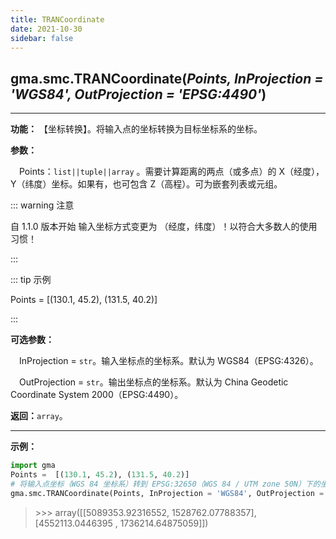 ```yaml
---
title: TRANCoordinate
date: 2021-10-30
sidebar: false
---
```


## gma.smc.**TRANCoordinate**(*Points, InProjection = 'WGS84', OutProjection = 'EPSG:4490'*)<Badge text="1.0.5 +"/>
---

**功能：** 【坐标转换】。将输入点的坐标转换为目标坐标系的坐标。

**参数：**

&emsp;Points：`list||tuple||array` 。需要计算距离的两点（或多点）的  X（经度），Y（纬度）坐标。如果有，也可包含 Z（高程）。可为嵌套列表或元组。

::: warning 注意

自 1.1.0 版本开始 输入坐标方式变更为 （经度，纬度）！以符合大多数人的使用习惯！

:::

::: tip 示例

Points = [(130.1, 45.2), (131.5, 40.2)]

:::

**可选参数：**

&emsp;InProjection = `str`。输入坐标点的坐标系。默认为 WGS84（EPSG:4326）。

&emsp;OutProjection = `str`。输出坐标点的坐标系。默认为 China Geodetic Coordinate System 2000（EPSG:4490）。

**返回：**`array`。

---


**示例：**
```python
import gma
Points =  [(130.1, 45.2), (131.5, 40.2)]
# 将输入点坐标（WGS 84 坐标系）转到 EPSG:32650（WGS 84 / UTM zone 50N）下的坐标
gma.smc.TRANCoordinate(Points, InProjection = 'WGS84', OutProjection = 'EPSG:32650')
```
> \>>> array([[5089353.92316552, 1528762.07788357], [4552113.0446395 , 1736214.64875059]])


